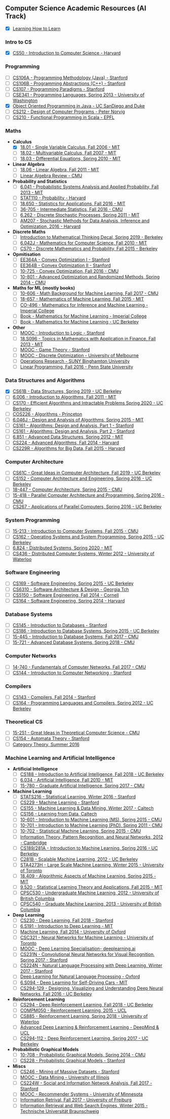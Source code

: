 ## Computer Science Academic Resources (AI Track)

- [x] [Learning How to Learn](https://www.coursera.org/learn/learning-how-to-learn)

### Intro to CS

- [x] [CS50 - Introduction to Computer Science - Harvard](http://cs50.tv/)

### Programming

- [ ] [CS106A - Programming Methodology (Java) - Stanford](https://see.stanford.edu/Course/CS106A)
- [ ] [CS106B - Programming Abstractions (C++) - Stanford](https://see.stanford.edu/Course/CS106B)
- [ ] [CS107 - Programming Paradigms - Stanford](https://see.stanford.edu/Course/CS107)
- [ ] [CSE341 - Programming Languages, Spring 2013 - University of Washington](https://courses.cs.washington.edu/courses/cse341/13sp/)
- [x] [Object Oriented Programming in Java - UC SanDiego and Duke](https://www.coursera.org/specializations/object-oriented-programming)
- [ ] [CS212 - Design of Computer Programs - Peter Norvig](https://eu.udacity.com/course/design-of-computer-programs--cs212)
- [ ] [CS210 - Functional Programming in Scala - EPFL](https://www.coursera.org/specializations/scala)

### Maths

- **Calculus**
    - [x] [18.01 - Single Variable Calculus, Fall 2006 - MIT](https://ocw.mit.edu/courses/mathematics/18-01-single-variable-calculus-fall-2006/)
    - [ ] [18.02 - Multivariable Calculus, Fall 2007 - MIT](https://ocw.mit.edu/courses/mathematics/18-02-multivariable-calculus-fall-2007/)
    - [ ] [18.03 - Differential Equations, Spring 2010 - MIT](https://ocw.mit.edu/courses/mathematics/18-03-differential-equations-spring-2010/)

- **Linear Algebra**
    - [ ] [18.06 - Linear Algebra, Fall 2011 - MIT](https://ocw.mit.edu/courses/mathematics/18-06sc-linear-algebra-fall-2011/)
    - [ ] [Linear Algebra Review - CMU](http://www.cs.cmu.edu/~zkolter/course/linalg/index.html)

- **Probability and Statistics**
    - [ ] [6.041 - Probabilistic Systems Analysis and Applied Probability, Fall 2013 - MIT](https://ocw.mit.edu/courses/electrical-engineering-and-computer-science/6-041sc-probabilistic-systems-analysis-and-applied-probability-fall-2013/)
    - [ ] [STAT110 - Probability - Harvard](https://www.youtube.com/playlist?list=PL2SOU6wwxB0uwwH80KTQ6ht66KWxbzTIo)
    - [ ] [18.650 - Statistics for Applications, Fall 2016 - MIT](https://ocw.mit.edu/courses/mathematics/18-650-statistics-for-applications-fall-2016/)
    - [ ] [36-705 - Intermediate Statistics, Fall 2016 - CMU](http://www.stat.cmu.edu/~larry/=stat705/)
    - [ ] [6.262 - Discrete Stochastic Processes, Spring 2011 - MIT](https://ocw.mit.edu/courses/electrical-engineering-and-computer-science/6-262-discrete-stochastic-processes-spring-2011/)
    - [ ] [AM207 - Stochastic Methods for Data Analysis, Inference and Optimization, 2016 - Harvard](http://am207.github.io/2016/index.html)

-  **Discrete Maths**
    - [ ] [Introduction to Mathematical Thinking Decal, Spring 2019 - Berkeley](http://imt-decal.org/) 
    - [ ] [6.042J - Mathematics for Computer Science, Fall 2010 - MIT](https://ocw.mit.edu/courses/electrical-engineering-and-computer-science/6-042j-mathematics-for-computer-science-fall-2010/)
    - [ ] [CS70 - Discrete Mathematics and Probability, Fall 2015 - Berkeley](http://www.infocobuild.com/education/audio-video-courses/computer-science/cs70-spring2015-berkeley.html)
-  **Opmitisation**
    - [ ] [EE364A - Convex Optimization I - Stanford](https://see.stanford.edu/Course/EE364A)
    - [ ] [EE364B - Convex Optimization II - Stanford](https://see.stanford.edu/Course/EE364B)
    - [ ] [10-725 - Convex Optimization, Fall 2016 - CMU](http://www.stat.cmu.edu/~ryantibs/convexopt/)
    - [ ] [10-801 - Advanced Optimization and Randomized Methods, Spring 2014 - CMU](http://www.cs.cmu.edu/~suvrit/teach/aopt.html)

- **Maths for ML (mostly books)**
    - [ ] [10-606 - Math Background for Machine Learning, Fall 2017 - CMU](https://www.youtube.com/playlist?list=PL7y-1rk2cCsAqRtWoZ95z-GMcecVG5mzA)
    - [ ] [18-657 - Mathematics of Machine Learning, Fall 2015 - MIT](https://ocw.mit.edu/courses/mathematics/18-657-mathematics-of-machine-learning-fall-2015/)
    - [ ] [CO-496 - Mathematics for Inference and Machine Learning - Imperial College](http://wp.doc.ic.ac.uk/sml/teaching/mathematics-for-machine-learning-autumn-2016/)
    - [ ] [Book - Mathematics for Machine Learning - Imperial College](https://mml-book.com/)
    - [ ] [Book - Mathematics for Machine Learning - UC Berkeley](http://gwthomas.github.io/docs/math4ml.pdf)

- **Other**
    - [ ] [MOOC - Introduction to Logic - Stanford](https://www.coursera.org/learn/logic-introduction/)
    - [ ] [18.S096 - Topics in Mathematics with Application in Finance, Fall 2013 - MIT](https://ocw.mit.edu/courses/mathematics/18-s096-topics-in-mathematics-with-applications-in-finance-fall-2013/)
    - [ ] [MOOC - Game Theory - Stanford](https://www.coursera.org/learn/game-theory-1)
    - [ ] [MOOC - Discrete Optimization - University of Melbourne](https://www.coursera.org/learn/discrete-optimization)
    - [ ] [Operations Research - SUNY Binghamton University](https://www.youtube.com/playlist?list=PLgA4wLGrqI-ll9OSJmR5nU4lV4_aNTgKx)
    - [ ] [Linear Programming, Fall 2016 - Penn State University](https://www.youtube.com/playlist?list=PLbxFfU5GKZz1Tm_9RR5M_uvdOXpJJ8LC3)

### Data Structures and Algorithms

- [x] [CS61B - Data Structures, Spring 2019 - UC Berkeley](https://sp19.datastructur.es/)
- [ ] [6.006 - Introduction to Algorithms, Fall 2011 - MIT](http://ocw.mit.edu/courses/electrical-engineering-and-computer-science/6-006-introduction-to-algorithms-fall-2011/)
- [ ]  [CS170 - Efficient Algorithms and Intractable Problems Spring 2020 - UC Berkeley](https://cs170.org/)
- [ ] [COS226 - Algorithms - Princeton](https://algs4.cs.princeton.edu/home/)
- [ ] [6.046J - Design and Analysis of Algorithms, Spring 2015 - MIT](https://ocw.mit.edu/courses/electrical-engineering-and-computer-science/6-046j-design-and-analysis-of-algorithms-spring-2015/)
- [ ] [CS161 - Algorithms: Design and Analysis, Part 1 - Stanford](https://lagunita.stanford.edu/courses/course-v1:Engineering+Algorithms1+SelfPaced/about)
- [ ] [CS161 - Algorithms: Design and Analysis, Part 2 - Stanford](https://lagunita.stanford.edu/courses/course-v1:Engineering+Algorithms2+SelfPaced/about)
- [ ] [6.851 - Advanced Data Structures, Spring 2012 - MIT](https://ocw.mit.edu/courses/electrical-engineering-and-computer-science/6-851-advanced-data-structures-spring-2012/)
- [ ] [CS224 - Advanced Algorithms, Fall 2014 - Harvard](http://people.seas.harvard.edu/~minilek/cs224/fall14/index.html)
- [ ] [CS229R - Algorithms for Big Data, Fall 2015 - Harvard](http://people.seas.harvard.edu/~minilek/cs229r/fall15/index.html)

### Computer Architecture

- [ ] [CS61C - Great Ideas in Computer Architecture, Fall 2019 - UC Berkeley](https://inst.eecs.berkeley.edu/~cs61c/fa19/)
- [ ] [CS152 - Computer Architecture and Engineering, Spring 2016 - UC Berkeley](https://www.youtube.com/playlist?list=PLkFD6_40KJIwEiwQx1dACXwh-2Fuo32qr)
- [ ] [18-447 - Computer Architecture, Spring 2015 - CMU](http://www.archive.ece.cmu.edu/~ece447/s15/doku.php?id=schedule)
- [ ] [15-418 - Parallel Computer Architecture and Programming, Spring 2016 - CMU](https://www.youtube.com/playlist?list=PLpIxOj-HnDsO4Atvrp86c-4La9Mq3kMQZ)
- [ ] [CS267 - Applications of Parallel Computers, Spring 2016 - UC Berkeley](https://people.eecs.berkeley.edu/~demmel/cs267_Spr16/)

### System Programming

- [ ] [15-213 - Introduction to Computer Systems, Fall 2015 - CMU](https://scs.hosted.panopto.com/Panopto/Pages/Sessions/List.aspx#folderID=%22b96d90ae-9871-4fae-91e2-b1627b43e25e%22)
- [ ] [CS162 - Operating Systems and System Programming, Spring 2015 - UC Berkeley](http://www.infocobuild.com/education/audio-video-courses/computer-science/cs162-spring2015-berkeley.html)
- [ ] [6.824 - Distributed Systems, Spring 2020 - MIT](https://pdos.csail.mit.edu/6.824/schedule.html)
- [ ] [CS436 - Distributed Computer Systems, Winter 2012 - University of Waterloo](https://www.youtube.com/playlist?list=PLawkBQ15NDEkDJ5IyLIJUTZ1rRM9YQq6N)

### Software Engineering

- [ ] [CS169 - Software Engineering, Spring 2015 - UC Berkeley](http://www.infocobuild.com/education/audio-video-courses/computer-science/cs169-spring2015-berkeley.html)
- [ ] [CS6310 - Software Architecture & Design - Georgia Tch](https://eu.udacity.com/course/software-architecture-design--ud821)
- [ ] [CS5150 - Software Engineering, Fall 2014 - Cornell](http://www.cs.cornell.edu/courses/cs5150/2014fa/materials.html)
- [ ] [CS164 - Software Engineering, Spring 2014 - Harvard](http://cs164.tv/2014/spring/)

### Database Systems

- [ ] [CS145 - Introduction to Databases - Stanford](https://lagunita.stanford.edu/courses/Home/Databases/Engineering/about)
- [ ] [CS186 - Introduction to Database Systems, Spring 2015 - UC Berkeley](https://archive.org/details/ucberkeley-webcast-PL-XXv-cvA_iBVK2QzAV-R7NMA1ZkaiR2y)
- [ ] [15-445 - Introduction to Database Systems, Fall 2017 - CMU](https://15445.courses.cs.cmu.edu/fall2017/)
- [ ] [15-721 - Advanced Database Systems, Spring 2018 - CMU](https://15721.courses.cs.cmu.edu/spring2018/)

### Computer Networks

- [ ] [14-740 - Fundamentals of Computer Networks, Fall 2017 - CMU](http://www.ini740.com/F17/index.html)
- [ ] [CS144 - Introduction to Computer Networking - Stanford](https://lagunita.stanford.edu/courses/Engineering/Networking-SP/SelfPaced/about)

### Compilers

- [ ] [CS143 - Compilers, Fall 2014 - Stanford](https://lagunita.stanford.edu/courses/Engineering/Compilers/Fall2014/about)
- [ ] [CS164 - Programming Languages and Compilers, Spring 2012 - UC Berkeley](http://www.infocobuild.com/education/audio-video-courses/computer-science/cs164-spring2012-berkeley.html)

### Theoretical CS

- [ ] [15-251 - Great Ideas in Theoretical Computer Science - CMU](https://www.youtube.com/playlist?list=PLm3J0oaFux3aafQm568blS9blxtA_EWQv)
- [ ] [CS154 - Automata Theory - Stanford](https://online.stanford.edu/courses/soe-ycsautomata-automata-theory)
- [ ] [Category Theory, Summer 2016](https://www.youtube.com/playlist?list=PLbgaMIhjbmEnaH_LTkxLI7FMa2HsnawM_)

### Machine Learning and Artificial Intelligence

- **Artificial Intelligence**
    - [ ] [CS188 - Introduction to Artificial Intelligence, Fall 2018 - UC Berkeley](https://inst.eecs.berkeley.edu/~cs188/fa18/)
    - [ ] [6.034 - Artificial Intelligence, Fall 2010 - MIT](https://ocw.mit.edu/courses/electrical-engineering-and-computer-science/6-034-artificial-intelligence-fall-2010/)
    - [ ] [15-780 - Graduate Artificial Intelligence, Spring 2017 - CMU](https://www.youtube.com/playlist?list=PLpIxOj-HnDsPfw9slkk0BfwuiNEYVnsd_)

- **Machine Learning**
    - [ ] [STATS216 - Statistical Learning, Winter 2016 - Stanford](https://lagunita.stanford.edu/courses/HumanitiesSciences/StatLearning/Winter2016/about)
    - [ ] [CS229 - Machine Learning - Stanford](https://see.stanford.edu/course/cs229)
    - [ ] [CS155 - Machine Learning & Data Mining, Winter 2017 - Caltech](http://www.yisongyue.com/courses/cs155/2017_winter/)
    - [ ] [CS156 - Learning from Data, Caltech](https://work.caltech.edu/lectures.html)
    - [ ] [10-601 - Introduction to Machine Learning (MS), Spring 2015 - CMU](http://www.cs.cmu.edu/~ninamf/courses/601sp15/lectures.shtml)
    - [ ] [10-701 - Introduction to Machine Learning (PhD), Spring 2011 - CMU](http://www.cs.cmu.edu/~tom/10701_sp11/lectures.shtml)
    - [ ] [10-702 - Statistical Machine Learning, Spring 2015 - CMU](https://www.youtube.com/playlist?list=PLjbUi5mgii6BWEUZf7He6nowWvGne_Y8r)
    - [ ] [Information Theory, Pattern Recognition, and Neural Networks, 2012 - Cambridge](http://www.inference.org.uk/itprnn/)
    - [ ] [CS189/281A - Introduction to Machine Learning, Spring 2016 - UC Berkeley](https://people.eecs.berkeley.edu/~jrs/189s16/)
    - [ ] [C281B - Scalable Machine Learning, 2012 - UC Berkeley](http://alex.smola.org/teaching/berkeley2012/syllabus.html)
    - [ ] [STA4273H - Large Scale Machine Learning, Winter 2015 - University of Toronto](http://www.cs.toronto.edu/~rsalakhu/STA4273_2015/lectures.html)
    - [ ] [18.409 - Algorithmic Aspects of Machine Learning, Spring 2015 - MIT](https://www.youtube.com/playlist?list=PLB3sDpSRdrOvI1hYXNsa6Lety7K8FhPpx)
    - [ ] [9.520 - Statistical Learning Theory and Applications, Fall 2015 - MIT](https://www.youtube.com/playlist?list=PLyGKBDfnk-iDj3FBd0Avr_dLbrU8VG73O)
    - [ ] [CPSC530 - Undergraduate Machine Learning, 2012 - University of British Columbia](https://www.youtube.com/playlist?list=PLE6Wd9FR--Ecf_5nCbnSQMHqORpiChfJf)
    - [ ] [CPSC540 - Graduate Machine Learning, 2013 - University of British Columbia](https://www.cs.ubc.ca/~nando/540-2013/lectures.html)

- **Deep Learning**
    - [ ] [CS230 - Deep Learning, Fall 2018 - Stanford](http://cs230.stanford.edu/)
    - [ ] [6.S191 - Introduction to Deep Learning - MIT](http://introtodeeplearning.com/)
    - [ ] [Machine Learning, Fall 2014 - University of Oxford](https://www.cs.ox.ac.uk/people/nando.defreitas/machinelearning/)
    - [ ] [CSC321 - Neural Networks for Machine Learning - University of Toronto](https://www.coursera.org/learn/neural-networks)
    - [ ] [MOOC - Deep Learning Specialisation- deeplearning.ai](https://www.coursera.org/specializations/deep-learning)
    - [ ] [CS231N - Convolutional Neural Networks for Visual Recognition, Spring 2017 - Stanford](http://cs231n.stanford.edu/2017/)
    - [ ] [CS224N - Natural Language Processing with Deep Learning, Winter 2017 - Stanford](https://www.youtube.com/playlist?list=PL3FW7Lu3i5Jsnh1rnUwq_TcylNr7EkRe6)
    - [ ] [Deep Learning for Natural Language Processing - Oxford](https://github.com/oxford-cs-deepnlp-2017/lectures)
    - [ ] [6.S094 - Deep Learning for Self-Driving Cars - MIT](https://selfdrivingcars.mit.edu/)
    - [ ] [CS294-129 - Designing, Visualizing and Understanding Deep Neural Networks, Fall 2016 - UC Berkeley](https://www.youtube.com/playlist?list=PLkFD6_40KJIxopmdJF_CLNqG3QuDFHQUm)

- **Reinforcement Learning**
    - [ ] [CS294 - Deep Reinforcement Learning, Fall 2018 - UC Berkeley](http://rail.eecs.berkeley.edu/deeprlcourse/)
    - [ ] [COMPM050 - Reinforcement Learning, 2015 - UCL](http://www0.cs.ucl.ac.uk/staff/D.Silver/web/Teaching.html)
    - [ ] [CS885 - Reinforcement Learning, Spring 2018 - University of Waterloo](https://cs.uwaterloo.ca/~ppoupart/teaching/cs885-spring18/index.html)
    - [ ] [Advanced Deep Learning & Reinforcement Learning - DeepMind & UCL](https://www.youtube.com/playlist?list=PLqYmG7hTraZDNJre23vqCGIVpfZ_K2RZs)
    - [ ] [CS294-112 - Deep Reinforcement Learning, Spring 2017 - UC Berkeley](https://www.youtube.com/playlist?list=PLkFD6_40KJIwTmSbCv9OVJB3YaO4sFwkX)

- **Probabilistic Graphical Models**
    - [ ] [10-708 - Probabilistic Graphical Models, Spring 2014 - CMU](http://www.cs.cmu.edu/~epxing/Class/10708-14/lecture.html)
    - [ ] [CS228 - Probabilistic Graphical Models - Stanford](http://openclassroom.stanford.edu/MainFolder/CoursePage.php?course=ProbabilisticGraphicalModels)

- **Miscs**
    - [ ] [CS246 - Mining of Massive Datasets - Stanford](https://lagunita.stanford.edu/courses/course-v1:ComputerScience+MMDS+SelfPaced/about)
    - [ ] [MOOC - Data Mining - University of Illinois](https://www.coursera.org/specializations/data-mining)
    - [ ] [CS224W - Social and Information Network Analysis, Fall 2017 - Stanford](http://snap.stanford.edu/class/cs224w-videos-2017/)
    - [ ] [MOOC - Recommender Systems - University of Minnesota](https://www.coursera.org/specializations/recommender-systems)
    - [ ] [Information Retrival, Fall 2017 - University of Freiburg](https://ad-wiki.informatik.uni-freiburg.de/teaching/InformationRetrievalWS1718)
    - [ ] [Information Retrieval and Web Search Engines, Winter 2015 - Technische Universität Braunschweig](http://www.ifis.cs.tu-bs.de/teaching/ws-1516/IRWS)
